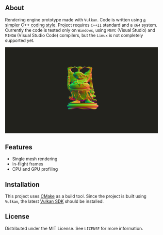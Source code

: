 ## About
Rendering engine prototype made with `Vulkan`. Code is written using [a simpler C++ coding style](https://gist.github.com/bkaradzic/2e39896bc7d8c34e042b). Project requires `C++11` standard and a `x64` system. Currently the code is tested only on `Windows`, using `MSVC` (Visual Studio) and `MINGW` (Visual Studio Code) compilers, but the `Linux` is not completely supported yet.

![Demo](https://github.com/milkru/data_resources/blob/main/proto_vk/buddha.png)

## Features
* Single mesh rendering
* In-flight frames
* CPU and GPU profiling

## Installation
This project uses [CMake](https://cmake.org/download/) as a build tool. Since the project is built using `Vulkan`, the latest [Vulkan SDK](https://vulkan.lunarg.com) should be installed.

## License
Distributed under the MIT License. See `LICENSE` for more information.
